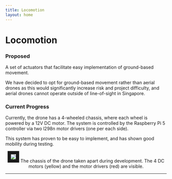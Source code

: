```yaml
---
title: Locomotion
layout: home
---
```

# Locomotion

### Proposed

A set of actuators that facilitate easy implementation of ground-based movement.  
  
We have decided to opt for ground-based movement rather than aerial drones as this would significantly increase risk and project difficulty, and aerial drones cannot operate outside of line-of-sight in Singapore.


### Current Progress

Currently, the drone has a 4-wheeled chassis, where each wheel is powered by a 12V DC motor. The system is controlled by the Raspberry Pi 5 controller via two l298n motor drivers (one per each side).  
  
This system has proven to be easy to implement, and has shown good mobility during testing.   
  
<p align="center">
<img src="https://github.com/LeeZeHao/Kiki_Delivery_Docs/assets/46279960/bf524941-cab8-484b-b8ac-9a7a4ed6ec83" border="10"/>
The chassis of the drone taken apart during development. The 4 DC motors (yellow) and the motor drivers (red) are visible.
</p>


----

[Just the Docs]: https://just-the-docs.github.io/just-the-docs/
[GitHub Pages]: https://docs.github.com/en/pages
[README]: https://github.com/just-the-docs/just-the-docs-template/blob/main/README.md
[Jekyll]: https://jekyllrb.com
[GitHub Pages / Actions workflow]: https://github.blog/changelog/2022-07-27-github-pages-custom-github-actions-workflows-beta/
[use this template]: https://github.com/just-the-docs/just-the-docs-template/generate
